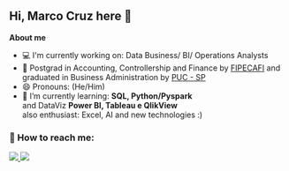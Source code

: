 ## Hi, Marco Cruz here 👋

**About me**
 - 💻 I'm currently working on: Data Business/ BI/ Operations Analysts
 - 🏫 Postgrad in Accounting, Controllership and Finance by [FIPECAFI](https://fipecafi.edu.br/) and graduated in Business Administration by [PUC - SP](https://www.pucsp.br/) 
 - 😄 Pronouns: (He/Him)
 -  🌱 I’m currently learning: **SQL, Python/Pyspark**  
    and DataViz **Power BI, Tableau e QlikView**  
    also enthusiast: Excel, AI and new technologies :) 

### 📲 How to reach me:   
<a href="https://www.linkedin.com/in/marco-c-b6087857/">
  <img src="https://img.shields.io/badge/linkedin-%230077B5.svg?style=for-the-badge&logo=linkedin&logoColor=white"/>
</a>
<a href="mailto:marco.cruz@live.com">
  <img src="https://img.shields.io/badge/Microsoft_Outlook-0078D4?style=for-the-badge&logo=microsoft-outlook&logoColor=white"/>
</a>


